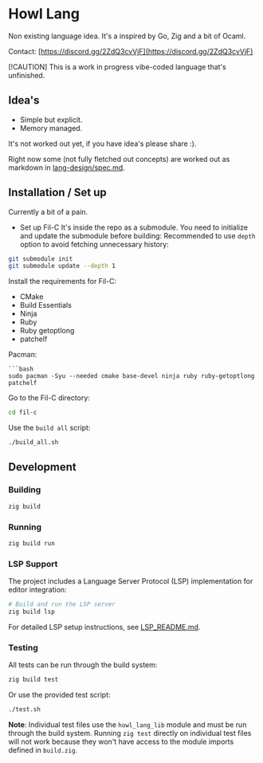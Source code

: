 # Howl Lang

Non existing language idea. It's a inspired by Go, Zig and a bit of Ocaml.

Contact: [https://discord.gg/2ZdQ3cvVjF](https://discord.gg/2ZdQ3cvVjF)

[!CAUTION]
This is a work in progress vibe-coded language that's unfinished.

## Idea's

- Simple but explicit.
- Memory managed.

It's not worked out yet, if you have idea's please share :).

Right now some (not fully fletched out concepts) are worked out as markdown in [lang-design/spec.md](lang-design/spec.md).

## Installation / Set up

Currently a bit of a pain.

- Set up Fil-C
  It's inside the repo as a submodule. You need to initialize and update the submodule before building:
  Recommended to use `depth` option to avoid fetching unnecessary history:

```bash
git submodule init
git submodule update --depth 1
```

Install the requirements for Fil-C:

- CMake
- Build Essentials
- Ninja
- Ruby
- Ruby getoptlong
- patchelf

Pacman:

````
```bash
sudo pacman -Syu --needed cmake base-devel ninja ruby ruby-getoptlong patchelf
````

Go to the Fil-C directory:

```bash
cd fil-c
```

Use the `build all` script:

```bash
./build_all.sh
```

## Development

### Building

```bash
zig build
```

### Running

```bash
zig build run
```

### LSP Support

The project includes a Language Server Protocol (LSP) implementation for editor integration:

```bash
# Build and run the LSP server
zig build lsp
```

For detailed LSP setup instructions, see [LSP_README.md](LSP_README.md).

### Testing

All tests can be run through the build system:

```bash
zig build test
```

Or use the provided test script:

```bash
./test.sh
```

**Note**: Individual test files use the `howl_lang_lib` module and must be run through the build system. Running `zig test` directly on individual test files will not work because they won't have access to the module imports defined in `build.zig`.
